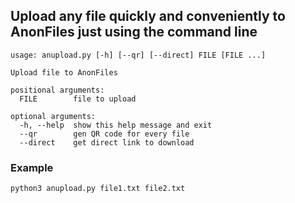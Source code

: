## Upload any file quickly and conveniently to AnonFiles just using the command line

```
usage: anupload.py [-h] [--qr] [--direct] FILE [FILE ...]

Upload file to AnonFiles

positional arguments:
  FILE        file to upload

optional arguments:
  -h, --help  show this help message and exit
  --qr        gen QR code for every file
  --direct    get direct link to download
```

### Example
`python3 anupload.py file1.txt file2.txt`
